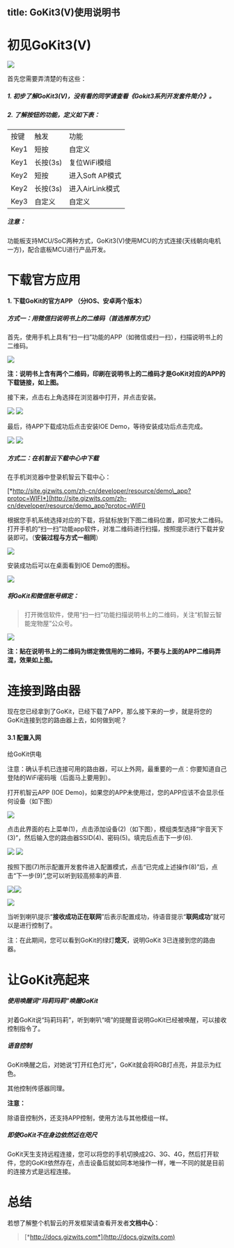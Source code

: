 title:  GoKit3(V)使用说明书
---


#  初见GoKit3(V)

![](/assets/zh-cn/deviceDev/Gokit3Voice/Instructions/image1.jpeg)

首先您需要弄清楚的有这些：

##### 1.  初步了解GoKit3(V)，没有看的同学请查看《Gokit3系列开发套件简介》。

##### 2.  了解按钮的功能，定义如下表：

|      |          |                 |
|------|----------|-----------------|
| 按键 | 触发     | 功能            |
| Key1 | 短按     | 自定义          |
| Key1 | 长按(3s) | 复位WiFi模组    |
| Key2 | 短按     | 进入Soft AP模式 |
| Key2 | 长按(3s) | 进入AirLink模式 |
| Key3 | 自定义   | 自定义          |

##### **注意：**

功能板支持MCU/SoC两种方式，GoKit3(V)使用MCU的方式连接(天线朝向电机一方)，配合底板MCU进行产品开发。


#  下载官方应用

#### 1.  下载GoKit的官方APP （分IOS、安卓两个版本）

##### 方式一：用微信扫说明书上的二维码（首选推荐方式）

首先，使用手机上具有“扫一扫”功能的APP（如微信或扫一扫），扫描说明书上的二维码。

![](/assets/zh-cn/deviceDev/Gokit3Voice/Instructions/image2.png)

**注：说明书上含有两个二维码，印刷在说明书上的二维码才是GoKit对应的APP的下载链接，如上图。**

接下来，点击右上角选择在浏览器中打开，并点击安装。

![](/assets/zh-cn/deviceDev/Gokit3Voice/Instructions/image3.png) ![](/assets/zh-cn/deviceDev/Gokit3Voice/Instructions/image4.png)

最后，待APP下载成功后点击安装IOE Demo，等待安装成功后点击完成。

![](/assets/zh-cn/deviceDev/Gokit3Voice/Instructions/image5.png) ![](/assets/zh-cn/deviceDev/Gokit3Voice/Instructions/image6.png)

##### 方式二：在**机智云下载中心**中下载

 在手机浏览器中登录机智云下载中心：

 [*http://site.gizwits.com/zh-cn/developer/resource/demo\_app?protoc=WIFI*](http://site.gizwits.com/zh-cn/developer/resource/demo_app?protoc=WIFI)

根据您手机系统选择对应的下载，将鼠标放到下图二维码位置，即可放大二维码。打开手机的“扫一扫”功能app软件，对准二维码进行扫描，按照提示进行下载并安装即可。（**安装过程与方式一相同**）

![](/assets/zh-cn/deviceDev/Gokit3Voice/Instructions/image7.png)

安装成功后可以在桌面看到IOE Demo的图标。

![](/assets/zh-cn/deviceDev/Gokit3Voice/Instructions/image8.png)

##### 将GoKit和微信账号绑定：

> 打开微信软件，使用“扫一扫”功能扫描说明书上的二维码，关注“机智云智能宠物屋”公众号。

![](/assets/zh-cn/deviceDev/Gokit3Voice/Instructions/image9.png)

**注：贴在说明书上的二维码为绑定微信用的二维码，不要与上面的APP二维码弄混，效果如上图。**


# 连接到路由器

现在您已经拿到了GoKit，已经下载了APP，那么接下来的一步，就是将您的GoKit连接到您的路由器上去，如何做到呢？

#### 3.1 配置入网

给GoKit供电

注意：确认手机已连接可用的路由器，可以上外网，最重要的一点：你要知道自己登陆的WiFi密码哦（后面马上要用到）。

打开机智云APP (IOE Demo)，如果您的APP未使用过，您的APP应该不会显示任何设备（如下图）

![](/assets/zh-cn/deviceDev/Gokit3Voice/Instructions/image10.png)

点击此界面的右上菜单(1)，点击添加设备(2)（如下图），模组类型选择“宇音天下(3)”，然后输入您的路由器SSID(4)、密码(5)。填完后点击下一步(6).

![](/assets/zh-cn/deviceDev/Gokit3Voice/Instructions/image11.png) ![](/assets/zh-cn/deviceDev/Gokit3Voice/Instructions/image12.png)

按照下图(7)所示配置开发套件进入配置模式，点击“已完成上述操作(8)”后，点击“下一步(9)”,您可以听到较高频率的声音.

![](/assets/zh-cn/deviceDev/Gokit3Voice/Instructions/image13.png)![](/assets/zh-cn/deviceDev/Gokit3Voice/Instructions/image14.png)

![](/assets/zh-cn/deviceDev/Gokit3Voice/Instructions/image15.jpeg)

当听到喇叭提示“**接收成功正在联网**”后表示配置成功，待语音提示“**联网成功**”就可以是进行控制了。

注：在此期间，您可以看到GoKit的绿灯**熄灭**，说明GoKit 3已连接到您的路由器。


#  让GoKit亮起来

##### 使用唤醒词“玛莉玛莉”唤醒GoKit

对着GoKit说“玛莉玛莉”，听到喇叭“嘀”的提醒音说明GoKit已经被唤醒，可以接收控制指令了。

##### 语音控制

GoKit唤醒之后，对她说“打开红色灯光”，GoKit就会将RGB灯点亮，并显示为红色。

其他控制传感器同理。

**注意：**

除语音控制外，还支持APP控制，使用方法与其他模组一样。

##### 即使GoKit不在身边依然近在咫尺

GoKit天生支持远程连接，您可以将您的手机切换成2G、3G、4G，然后打开软件，您的GoKit依然存在，点击设备后就如同本地操作一样，唯一不同的就是目前的连接方式是远程连接。

#  总结

若想了解整个机智云的开发框架请查看开发者**文档中心**：

> [*http://docs.gizwits.com*](http://docs.gizwits.com)
